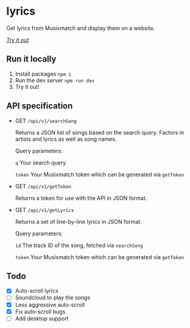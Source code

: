 # lyrics

Get lyrics from Musixmatch and display them on a website.

*[Try it out](https://livelyrics.pages.dev)*

## Run it locally

1. Install packages `npm i`
2. Run the dev server `npm run dev`
3. Try it out!

## API specification

- GET `/api/v1/searchSong`

  Returns a JSON list of songs based on the search query. Factors in artists and lyrics as well as song names.

  Query parameters:

  `q` Your search query

  `token` Your Musixmatch 
  token which can be generated via `getToken`

- GET `/api/v1/getToken`
  
  Returns a token for use with the API in JSON format.

- GET `/api/v1/getLyrics`

  Returns a set of line-by-line lyrics in JSON format.

  Query parameters:

  `id` The track ID of the song, fetched via `searchSong`

  `token` Your Musixmatch token which can be generated via `getToken`

## Todo

- [x] Auto-scroll lyrics
- [ ] Soundcloud to play the songs
- [x] Less aggressive auto-scroll
- [x] Fix auto-scroll bugs
- [ ] Add desktop support